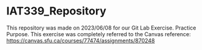 # IAT339_Repository
This repository was made on 2023/06/08 for our Git Lab Exercise. Practice Purpose.
This exercise was completely referred to the Canvas reference: https://canvas.sfu.ca/courses/77474/assignments/870248